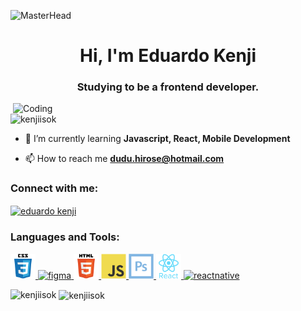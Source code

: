 ![MasterHead](https://i0.wp.com/codemyui.com/wp-content/uploads/2017/03/hero-section-animation.gif?fit=880%2C440&ssl=1)
<h1 align="center">Hi, I'm Eduardo Kenji</h1>
<h3 align="center">Studying to be a frontend developer.</h3>
<img align="right" alt="Coding" width="500" src="https://thumbs.gfycat.com/BabyishTimelyHylaeosaurus-max-1mb.gif"

<p align="left"> <img src="https://komarev.com/ghpvc/?username=kenjiisok&label=Profile%20views&color=0e75b6&style=flat" alt="kenjiisok" /> </p>

- 🌱 I’m currently learning **Javascript, React, Mobile Development**

- 📫 How to reach me **dudu.hirose@hotmail.com**

<h3 align="left">Connect with me:</h3>
<p align="left">
<a href="https://linkedin.com/in/eduardo-kenji" target="blank"><img align="center" src="https://raw.githubusercontent.com/rahuldkjain/github-profile-readme-generator/master/src/images/icons/Social/linked-in-alt.svg" alt="eduardo kenji" height="30" width="40" /></a>
</p>

<h3 align="left">Languages and Tools:</h3>
<p align="left"> <a href="https://www.w3schools.com/css/" target="_blank" rel="noreferrer"> <img src="https://raw.githubusercontent.com/devicons/devicon/master/icons/css3/css3-original-wordmark.svg" alt="css3" width="40" height="40"/> </a> <a href="https://www.figma.com/" target="_blank" rel="noreferrer"> <img src="https://www.vectorlogo.zone/logos/figma/figma-icon.svg" alt="figma" width="40" height="40"/> </a> <a href="https://www.w3.org/html/" target="_blank" rel="noreferrer"> <img src="https://raw.githubusercontent.com/devicons/devicon/master/icons/html5/html5-original-wordmark.svg" alt="html5" width="40" height="40"/> </a> <a href="https://developer.mozilla.org/en-US/docs/Web/JavaScript" target="_blank" rel="noreferrer"> <img src="https://raw.githubusercontent.com/devicons/devicon/master/icons/javascript/javascript-original.svg" alt="javascript" width="40" height="40"/> </a> <a href="https://www.photoshop.com/en" target="_blank" rel="noreferrer"> <img src="https://raw.githubusercontent.com/devicons/devicon/master/icons/photoshop/photoshop-line.svg" alt="photoshop" width="40" height="40"/> </a> <a href="https://reactjs.org/" target="_blank" rel="noreferrer"> <img src="https://raw.githubusercontent.com/devicons/devicon/master/icons/react/react-original-wordmark.svg" alt="react" width="40" height="40"/> </a> <a href="https://reactnative.dev/" target="_blank" rel="noreferrer"> <img src="https://reactnative.dev/img/header_logo.svg" alt="reactnative" width="40" height="40"/> </a> </p>

<p><img align="left" src="https://github-readme-stats.vercel.app/api/top-langs?username=kenjiisok&show_icons=true&locale=en&layout=compact" alt="kenjiisok" /></p>

<p>&nbsp;<img align="center" src="https://github-readme-stats.vercel.app/api?username=kenjiisok&show_icons=true&locale=en" alt="kenjiisok" /></p>
